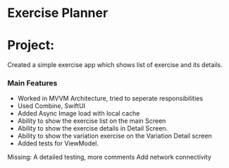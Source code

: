 #  Exercise Planner

# Project:

Created a simple exercise app which  shows list of exercise and its details.

### Main Features

  * Worked in MVVM Architecture, tried to seperate responsibilities
  * Used Combine, SwiftUI
  * Added Async Image load with local cache
  * Ability to show the exercise list on the main Screen
  * Ability to show the exercise details in Detail Screen.
  * Ability to show the variation exercise on the Variation Detail screen
  * Added tests for ViewModel.

Missing:
A detailed testing,
more comments
Add network connectivity 
